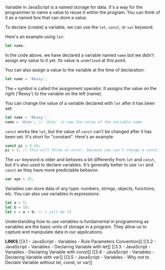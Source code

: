 Variable in JavaScript is a named storage for data. It's a way for the programmer to name a value to reuse it within the program. You can think of it as a named box that can store a value.

To declare (create) a variable, we can use the `let`, `const`, or `var` keyword.

Here's an example using `let`:

```javascript
let name;
```

In the code above, we have declared a variable named `name` but we didn't assign any value to it yet. Its value is `undefined` at this point.

You can also assign a value to the variable at the time of declaration:

```javascript
let name = 'Rexsy';
```

The `=` symbol is called the assignment operator. It assigns the value on the right ('Rexsy') to the variable on the left (name).

You can change the value of a variable declared with `let` after it has been set:

```javascript
let name = 'Rexsy';
name = 'Alex'; // 'Alex' is now the value of the variable name
```

`const` works like `let`, but the value of `const` can't be changed after it has been set. It's short for "constant". Here's an example:

```javascript
const pi = 3.14;
pi = 3; // This will throw an error, because you can't change a const.
```

The `var` keyword is older and behaves a bit differently from `let` and `const`, but it's also used to declare variables. It's generally better to use `let` and `const` as they have more predictable behavior.

```javascript
var age = 25;
```

Variables can store data of any type: numbers, strings, objects, functions, etc. You can also use variables in expressions:

```javascript
let a = 5;
let b = 10;
let c = a + b; // c will be 15
```

Understanding how to use variables is fundamental in programming as variables are the basic units of storage in a program. They allow us to capture and manipulate data in our applications.

**LINKS**
[[3.1 - JavaScript - Variables - Rule Parameters Convention]]
[[3.2 - JavaScript - Variables - Declaring Variable with let]]
[[3.3 - JavaScript - Variables - Declaring Variable with const]]
[[3.4 - JavaScript - Variables - Declaring Variable with var]]
[[3.5 - JavaScript - Variables - Why not to Declare Variable without let, const, or var]]